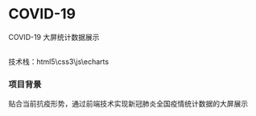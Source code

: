 # COVID-19
COVID-19 大屏统计数据展示
##
技术栈：html5\css3\js\echarts

### 项目背景
贴合当前抗疫形势，通过前端技术实现新冠肺炎全国疫情统计数据的大屏展示
